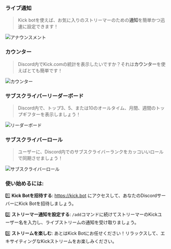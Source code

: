 ### ライブ通知

> Kick botを使えば、お気に入りのストリーマーのための**通知**を簡単かつ迅速に設定できます！

![アナウンスメント](https://images-ext-1.discordapp.net/external/nU3YZlYycrUcn8AeL04vSoH3OKKudzxWFLpj6uwITao/https/kick.bot/images/examples/announcements.png)

### カウンター

> Discord内でKick.comの統計を表示したいですか？それは**カウンター**を使えばとても簡単です！

![カウンター](https://images-ext-1.discordapp.net/external/4axnZvj-Oq5LswVEw1cgZdq71eqAQ6Ey40NLg5fRWdk/https/kick.bot/images/examples/counters.png)

### サブスクライバーリーダーボード

> Discord内で、トップ3、5、または10のオールタイム、月間、週間のトップギフターを表示しましょう！

![リーダーボード](https://images-ext-1.discordapp.net/external/Di7M4S47c6gb_ZJdj_8ButrHUrmfvFoyZ8_fPgPgcKI/https/kick.bot/images/examples/leaderboards.png)

### サブスクライバーロール

> ユーザーに、Discord内でのサブスクライバーランクをカッコいいロールで同期させましょう！

![サブスクライバーロール](https://images-ext-1.discordapp.net/external/cM3Ar30qlE5Z1ko_JvCP5c7WJOoLeB-A2PE8kmkgPwQ/https/kick.bot/images/examples/subsriberrole.png)


### 使い始めるには:


1️⃣ **Kick Botを招待する**: https://kick.bot にアクセスして、あなたのDiscordサーバーにKick Botを招待しましょう。

2️⃣ **ストリーマー通知を設定する**: `/add`コマンドに続けてストリーマーのKickユーザー名を入力し、ライブストリームの通知を受け取りましょう。

3️⃣ **ストリームを楽しむ**: あとはKick Botにお任せください！リラックスして、エキサイティングなKickストリームをお楽しみください。
